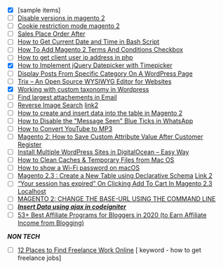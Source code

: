- [x] [sample items]
- [ ] [Disable versions in magento 2](https://magento.stackexchange.com/questions/167278/where-do-i-point-my-secure-base-url-for-static-view-files-for-cdn-in-magento-2)
- [ ] [Cookie restriction mode magento 2](https://docs.magento.com/user-guide/stores/compliance-cookie-restriction-mode.html)
- [ ] [Sales Place Order After](https://www.fmeextensions.com/blog/sales_order_place_after_event_in_magento_2/)
- [ ] [How to Get Current Date and Time in Bash Script](https://tecadmin.net/get-current-date-and-time-in-bash/)
- [ ] [How To Add Magento 2 Terms And Conditions Checkbox](https://meetanshi.com/blog/add-magento-2-terms-and-conditions-checkbox/)
- [ ] [How to get client user ip address in php](https://phppot.com/php/how-to-get-the-client-user-ip-address-in-php/)
- [x] [How to Implement jQuery Datepicker with Timepicker](https://artisansweb.net/how-to-implement-jquery-datepicker-with-timepicker/)
- [ ] [Display Posts From Specific Category On A WordPress Page](https://artisansweb.net/display-posts-specific-category-wordpress-page/)
- [ ] [Trix – An Open Source WYSIWYG Editor for Websites](https://artisansweb.net/trix-an-open-source-wysiwyg-editor-for-websites/)
- [x] [Working with custom taxonomy in Wordpress](https://developer.wordpress.org/plugins/taxonomies/working-with-custom-taxonomies/)
- [ ] [Find largest attachements in Email](https://www.labnol.org/internet/gmail-size-search/26669/)
- [ ] [Reverse Image Search](https://www.labnol.org/reverse/) [link2](https://me.pcmag.com/smartphones/3755/now-you-can-do-a-google-reverse-image-search-from-your-phone)
- [ ] [How to create and insert data into the table in Magento 2](https://bsscommerce.com/confluence/how-to-create-insert-data-into-the-table-in-magento-2/)
- [ ] [How to Disable the "Message Seen" Blue Ticks in WhatsApp](https://www.wikihow.com/Disable-the-%22Message-Seen%22-Blue-Ticks-in-WhatsApp)
- [ ] [How to Convert YouTube to MP3](https://www.wikihow.com/Convert-YouTube-to-MP3)
- [ ] [Magento 2: How to Save Custom Attribute Value After Customer Register](https://magecomp.com/blog/magento-2-save-custom-attribute-value-customer-register/)
- [ ] [Install Multiple WordPress Sites in DigitalOcean – Easy Way](https://wpspeedmatters.com/install-multiple-wordpress-in-digitalocean-easy-guide/)
- [ ] [How to Clean Caches & Temporary Files from Mac OS](https://osxdaily.com/2017/04/18/clean-caches-temporary-files-mac/)
- [ ] [How to show a Wi-Fi password on macOS](https://www.idownloadblog.com/2014/05/18/how-to-find-a-wi-fi-password-on-mac/)
- [ ] [Magento 2.3 : Create a New Table using Declarative Schema](https://www.rohanhapani.com/magento-2-3-create-a-new-table-using-declarative-schema/) [Link 2](https://magento.stackexchange.com/questions/251884/magento-2-3-how-to-implement-declarative-schema-in-custom-module)
- [ ] [“Your session has expired” On Clicking Add To Cart In Magento 2.3 Localhost](https://meetanshi.com/blog/solution-your-session-has-expired-on-clicking-add-to-cart-in-magento-2-3-localhost/)
- [ ] [MAGENTO 2: CHANGE THE BASE-URL USING THE COMMAND LINE](https://blog.netgloo.com/2016/05/13/magento-2-change-base-url-using-the-command-line/)
- [ ] [***Insert Data using ajax in codeigniter***](https://www.phptpoint.com/insert-data-using-jquery-ajax-in-codeigniter/)
- [ ] [53+ Best Affiliate Programs for Bloggers in 2020 (to Earn Affiliate Income from Blogging)](https://www.ryrob.com/affiliate-programs-bloggers/)

***NON TECH***
- [ ] [12 Places to Find Freelance Work Online](https://www.thebalancecareers.com/find-freelance-work-online-2072051) [ keyword - how to get freelance jobs]
